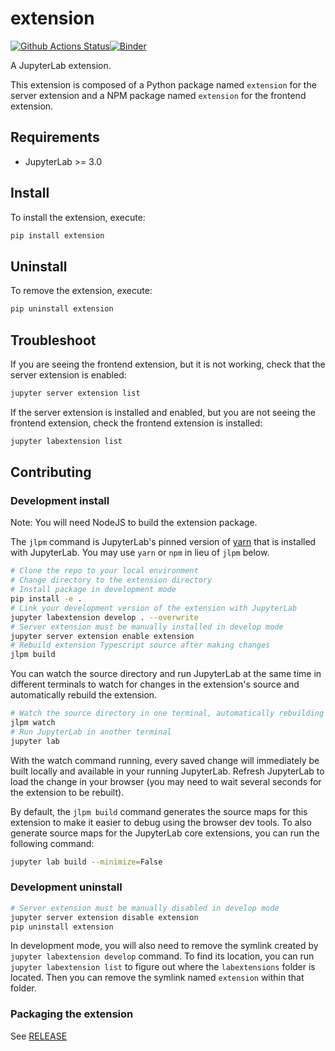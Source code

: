 # extension

[![Github Actions Status](https://github.com/TarekAlMustafa/MLProvCodeGen1.0/workflows/Build/badge.svg)](https://github.com/TarekAlMustafa/MLProvCodeGen1.0/actions/workflows/build.yml)[![Binder](https://mybinder.org/badge_logo.svg)](https://mybinder.org/v2/gh/TarekAlMustafa/MLProvCodeGen1.0/main?urlpath=lab)

A JupyterLab extension.


This extension is composed of a Python package named `extension`
for the server extension and a NPM package named `extension`
for the frontend extension.


## Requirements

* JupyterLab >= 3.0

## Install

To install the extension, execute:

```bash
pip install extension
```

## Uninstall

To remove the extension, execute:

```bash
pip uninstall extension
```


## Troubleshoot

If you are seeing the frontend extension, but it is not working, check
that the server extension is enabled:

```bash
jupyter server extension list
```

If the server extension is installed and enabled, but you are not seeing
the frontend extension, check the frontend extension is installed:

```bash
jupyter labextension list
```


## Contributing

### Development install

Note: You will need NodeJS to build the extension package.

The `jlpm` command is JupyterLab's pinned version of
[yarn](https://yarnpkg.com/) that is installed with JupyterLab. You may use
`yarn` or `npm` in lieu of `jlpm` below.

```bash
# Clone the repo to your local environment
# Change directory to the extension directory
# Install package in development mode
pip install -e .
# Link your development version of the extension with JupyterLab
jupyter labextension develop . --overwrite
# Server extension must be manually installed in develop mode
jupyter server extension enable extension
# Rebuild extension Typescript source after making changes
jlpm build
```

You can watch the source directory and run JupyterLab at the same time in different terminals to watch for changes in the extension's source and automatically rebuild the extension.

```bash
# Watch the source directory in one terminal, automatically rebuilding when needed
jlpm watch
# Run JupyterLab in another terminal
jupyter lab
```

With the watch command running, every saved change will immediately be built locally and available in your running JupyterLab. Refresh JupyterLab to load the change in your browser (you may need to wait several seconds for the extension to be rebuilt).

By default, the `jlpm build` command generates the source maps for this extension to make it easier to debug using the browser dev tools. To also generate source maps for the JupyterLab core extensions, you can run the following command:

```bash
jupyter lab build --minimize=False
```

### Development uninstall

```bash
# Server extension must be manually disabled in develop mode
jupyter server extension disable extension
pip uninstall extension
```

In development mode, you will also need to remove the symlink created by `jupyter labextension develop`
command. To find its location, you can run `jupyter labextension list` to figure out where the `labextensions`
folder is located. Then you can remove the symlink named `extension` within that folder.

### Packaging the extension

See [RELEASE](RELEASE.md)
